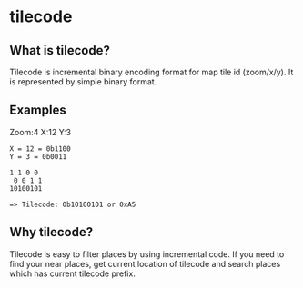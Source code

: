 # tilecode

## What is tilecode?

Tilecode is incremental binary encoding format for map tile id (zoom/x/y). 
It is represented by simple binary format.

## Examples

Zoom:4 X:12 Y:3

```
X = 12 = 0b1100
Y = 3 = 0b0011

1 1 0 0
 0 0 1 1
10100101

=> Tilecode: 0b10100101 or 0xA5
```

## Why tilecode?

Tilecode is easy to filter places by using incremental code.
If you need to find your near places, get current location of tilecode and search places which has current tilecode prefix.
